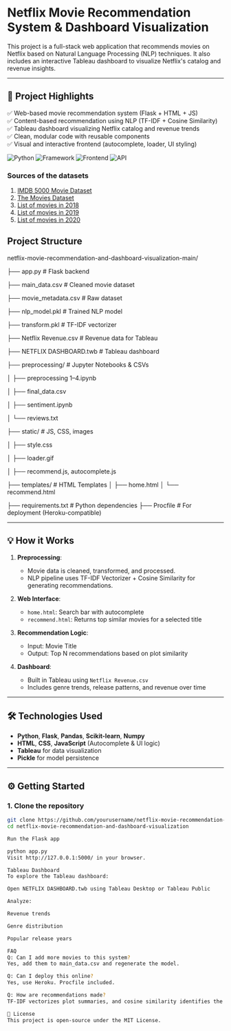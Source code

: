 # Netflix Movie Recommendation System & Dashboard Visualization

This project is a full-stack web application that recommends movies on Netflix based on Natural Language Processing (NLP) techniques. It also includes an interactive Tableau dashboard to visualize Netflix's catalog and revenue insights.

---

## 📌 Project Highlights

✅ Web-based movie recommendation system (Flask + HTML + JS)  
✅ Content-based recommendation using NLP (TF-IDF + Cosine Similarity)  
✅ Tableau dashboard visualizing Netflix catalog and revenue trends  
✅ Clean, modular code with reusable components  
✅ Visual and interactive frontend (autocomplete, loader, UI styling)


![Python](https://img.shields.io/badge/Python-3.8-blueviolet)
![Framework](https://img.shields.io/badge/Framework-Flask-red)
![Frontend](https://img.shields.io/badge/Frontend-HTML/CSS/JS-green)
![API](https://img.shields.io/badge/API-TMDB-fcba03)

  ### Sources of the datasets 

1. [IMDB 5000 Movie Dataset](https://www.kaggle.com/carolzhangdc/imdb-5000-movie-dataset)
2. [The Movies Dataset](https://www.kaggle.com/rounakbanik/the-movies-dataset)
3. [List of movies in 2018](https://en.wikipedia.org/wiki/List_of_American_films_of_2018)
4. [List of movies in 2019](https://en.wikipedia.org/wiki/List_of_American_films_of_2019)
5. [List of movies in 2020](https://en.wikipedia.org/wiki/List_of_American_films_of_2020)


## Project Structure

netflix-movie-recommendation-and-dashboard-visualization-main/

├── app.py # Flask backend

├── main_data.csv # Cleaned movie dataset

├── movie_metadata.csv # Raw dataset

├── nlp_model.pkl # Trained NLP model

├── transform.pkl # TF-IDF vectorizer

├── Netflix Revenue.csv # Revenue data for Tableau

├── NETFLIX DASHBOARD.twb # Tableau dashboard

├── preprocessing/ # Jupyter Notebooks & CSVs

│ ├── preprocessing 1–4.ipynb

│ ├── final_data.csv

│ ├── sentiment.ipynb

│ └── reviews.txt

├── static/ # JS, CSS, images

│ ├── style.css

│ ├── loader.gif

│ ├── recommend.js, autocomplete.js

├── templates/ # HTML Templates
│ ├── home.html
│ └── recommend.html

├── requirements.txt # Python dependencies
├── Procfile # For deployment (Heroku-compatible)


---

## 💡 How it Works

1. **Preprocessing**:
   - Movie data is cleaned, transformed, and processed.
   - NLP pipeline uses TF-IDF Vectorizer + Cosine Similarity for generating recommendations.

2. **Web Interface**:
   - `home.html`: Search bar with autocomplete
   - `recommend.html`: Returns top similar movies for a selected title

3. **Recommendation Logic**:
   - Input: Movie Title
   - Output: Top N recommendations based on plot similarity

4. **Dashboard**:
   - Built in Tableau using `Netflix Revenue.csv`
   - Includes genre trends, release patterns, and revenue over time

---

## 🛠 Technologies Used

- **Python**, **Flask**, **Pandas**, **Scikit-learn**, **Numpy**
- **HTML**, **CSS**, **JavaScript** (Autocomplete & UI logic)
- **Tableau** for data visualization
- **Pickle** for model persistence

---

## ⚙️ Getting Started

### 1. Clone the repository

```bash
git clone https://github.com/yourusername/netflix-movie-recommendation-and-dashboard-visualization.git
cd netflix-movie-recommendation-and-dashboard-visualization

Run the Flask app

python app.py
Visit http://127.0.0.1:5000/ in your browser.

Tableau Dashboard
To explore the Tableau dashboard:

Open NETFLIX DASHBOARD.twb using Tableau Desktop or Tableau Public

Analyze:

Revenue trends

Genre distribution

Popular release years

FAQ
Q: Can I add more movies to this system?
Yes, add them to main_data.csv and regenerate the model.

Q: Can I deploy this online?
Yes, use Heroku. Procfile included.

Q: How are recommendations made?
TF-IDF vectorizes plot summaries, and cosine similarity identifies the closest titles.

📄 License
This project is open-source under the MIT License.


